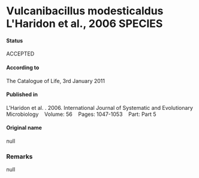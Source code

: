 # Vulcanibacillus modesticaldus L'Haridon et al., 2006 SPECIES

#### Status
ACCEPTED

#### According to
The Catalogue of Life, 3rd January 2011

#### Published in
L'Haridon et al. . 2006. International Journal of Systematic and Evolutionary Microbiology    Volume: 56    Pages: 1047-1053    Part: Part 5

#### Original name
null

### Remarks
null